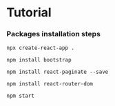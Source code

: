 # Tutorial

### Packages installation steps

```
npx create-react-app .

npm install bootstrap

npm install react-paginate --save

npm install react-router-dom

npm start
```
